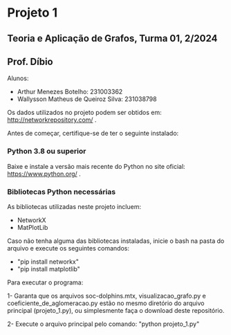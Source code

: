 # Projeto 1
## Teoria e Aplicação de Grafos, Turma 01, 2/2024
## Prof. Díbio
Alunos:
- Arthur Menezes Botelho: 231003362
- Wallysson Matheus de Queiroz Silva: 231038798
  
Os dados utilizados no projeto podem ser obtidos em:
http://networkrepository.com/ .

Antes de começar, certifique-se de ter o seguinte instalado:

### Python 3.8 ou superior
Baixe e instale a versão mais recente do Python no site oficial:
https://www.python.org/ .

### Bibliotecas Python necessárias
As bibliotecas utilizadas neste projeto incluem:

- NetworkX
- MatPlotLib

Caso não tenha alguma das bibliotecas instaladas, inicie o bash na pasta do arquivo e execute os seguintes comandos:

- "pip install networkx"
- "pip install matplotlib"

Para executar o programa:

1- Garanta que os arquivos soc-dolphins.mtx, visualizacao_grafo.py e coeficiente_de_aglomeracao.py estão no mesmo diretório do arquivo principal (projeto_1.py), ou simplesmente faça o download deste repositório.

2- Execute o arquivo principal pelo comando: "python projeto_1.py"
